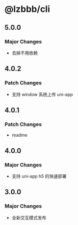 # @lzbbb/cli

## 5.0.0

### Major Changes

- 去掉不用依赖

## 4.0.2

### Patch Changes

- 支持 window 系统上传 uni-app

## 4.0.1

### Patch Changes

- readme

## 4.0.0

### Major Changes

- 支持 uni-app h5 的快速部署

## 3.0.0

### Major Changes

- 全新交互模式发布
